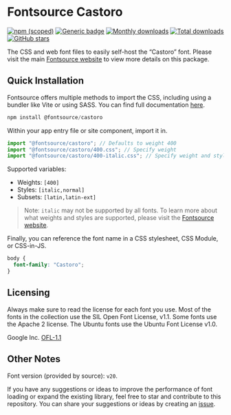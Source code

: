 # Fontsource Castoro

[![npm (scoped)](https://img.shields.io/npm/v/@fontsource/castoro?color=brightgreen)](https://www.npmjs.com/package/@fontsource/castoro) [![Generic badge](https://img.shields.io/badge/fontsource-passing-brightgreen)](https://github.com/fontsource/fontsource) [![Monthly downloads](https://badgen.net/npm/dm/@fontsource/castoro)](https://github.com/fontsource/fontsource) [![Total downloads](https://badgen.net/npm/dt/@fontsource/castoro)](https://github.com/fontsource/fontsource) [![GitHub stars](https://img.shields.io/github/stars/fontsource/fontsource.svg?style=social&label=Star)](https://github.com/fontsource/fontsource/stargazers)

The CSS and web font files to easily self-host the “Castoro” font. Please visit the main [Fontsource website](https://fontsource.org/fonts/castoro) to view more details on this package.

## Quick Installation

Fontsource offers multiple methods to import the CSS, including using a bundler like Vite or using SASS. You can find full documentation [here](https://fontsource.org/docs/getting-started/introduction).

```javascript
npm install @fontsource/castoro
```

Within your app entry file or site component, import it in.

```javascript
import "@fontsource/castoro"; // Defaults to weight 400
import "@fontsource/castoro/400.css"; // Specify weight
import "@fontsource/castoro/400-italic.css"; // Specify weight and style
```

Supported variables:
- Weights: `[400]`
- Styles: `[italic,normal]`
- Subsets: `[latin,latin-ext]`

> Note: `italic` may not be supported by all fonts. To learn more about what weights and styles are supported, please visit the [Fontsource website](https://fontsource.org/fonts/castoro).

Finally, you can reference the font name in a CSS stylesheet, CSS Module, or CSS-in-JS.

```css
body {
  font-family: "Castoro";
}
```

## Licensing
Always make sure to read the license for each font you use. Most of the fonts in the collection use the SIL Open Font License, v1.1. Some fonts use the Apache 2 license. The Ubuntu fonts use the Ubuntu Font License v1.0.

Google Inc.
[OFL-1.1](http://scripts.sil.org/OFL)

## Other Notes
Font version (provided by source): `v20`.

If you have any suggestions or ideas to improve the performance of font loading or expand the existing library, feel free to star and contribute to this repository. You can share your suggestions or ideas by creating an [issue](https://github.com/fontsource/fontsource/issues).
